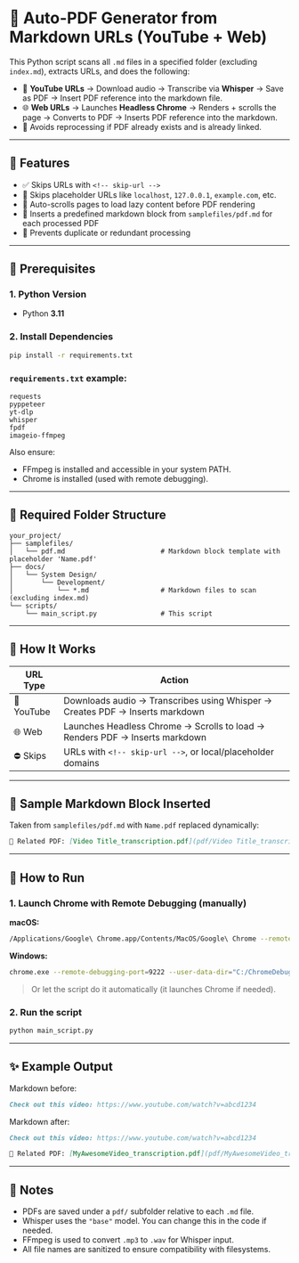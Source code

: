 # 🧠 Auto-PDF Generator from Markdown URLs (YouTube + Web)

This Python script scans all `.md` files in a specified folder (excluding `index.md`), extracts URLs, and does the following:

- 🎥 **YouTube URLs** → Download audio → Transcribe via **Whisper** → Save as PDF → Insert PDF reference into the markdown file.
- 🌐 **Web URLs** → Launches **Headless Chrome** → Renders + scrolls the page → Converts to PDF → Inserts PDF reference into the markdown.
- 🧠 Avoids reprocessing if PDF already exists and is already linked.

---

## 📌 Features

- ✅ Skips URLs with `<!-- skip-url -->`
- 🛑 Skips placeholder URLs like `localhost`, `127.0.0.1`, `example.com`, etc.
- 🔁 Auto-scrolls pages to load lazy content before PDF rendering
- 📄 Inserts a predefined markdown block from `samplefiles/pdf.md` for each processed PDF
- 🧠 Prevents duplicate or redundant processing

---

## 🔧 Prerequisites

### 1. Python Version

- Python **3.11**

### 2. Install Dependencies

```bash
pip install -r requirements.txt
```

### `requirements.txt` example:

```text
requests
pyppeteer
yt-dlp
whisper
fpdf
imageio-ffmpeg
```

Also ensure:
- FFmpeg is installed and accessible in your system PATH.
- Chrome is installed (used with remote debugging).

---

## 🔁 Required Folder Structure

```
your_project/
├── samplefiles/
│   └── pdf.md                        # Markdown block template with placeholder 'Name.pdf'
├── docs/
│   └── System Design/
│       └── Development/
│           └── *.md                  # Markdown files to scan (excluding index.md)
└── scripts/
    └── main_script.py                # This script
```

---

## 🔑 How It Works

| URL Type | Action |
|----------|--------|
| 🎥 YouTube | Downloads audio → Transcribes using Whisper → Creates PDF → Inserts markdown |
| 🌐 Web    | Launches Headless Chrome → Scrolls to load → Renders PDF → Inserts markdown |
| ⛔ Skips | URLs with `<!-- skip-url -->`, or local/placeholder domains |

---

## 💬 Sample Markdown Block Inserted

Taken from `samplefiles/pdf.md` with `Name.pdf` replaced dynamically:

```md
📄 Related PDF: [Video Title_transcription.pdf](pdf/Video Title_transcription.pdf)
```

---

## 🏁 How to Run

### 1. Launch Chrome with Remote Debugging (manually)

**macOS:**
```bash
/Applications/Google\ Chrome.app/Contents/MacOS/Google\ Chrome --remote-debugging-port=9222 --user-data-dir="/tmp/ChromeDebug"
```

**Windows:**
```bash
chrome.exe --remote-debugging-port=9222 --user-data-dir="C:/ChromeDebug"
```

> Or let the script do it automatically (it launches Chrome if needed).

### 2. Run the script

```bash
python main_script.py
```

---

## ✨ Example Output

Markdown before:
```md
Check out this video: https://www.youtube.com/watch?v=abcd1234
```

Markdown after:
```md
Check out this video: https://www.youtube.com/watch?v=abcd1234

📄 Related PDF: [MyAwesomeVideo_transcription.pdf](pdf/MyAwesomeVideo_transcription.pdf)
```

---

## 🧠 Notes

- PDFs are saved under a `pdf/` subfolder relative to each `.md` file.
- Whisper uses the `"base"` model. You can change this in the code if needed.
- FFmpeg is used to convert `.mp3` to `.wav` for Whisper input.
- All file names are sanitized to ensure compatibility with filesystems.